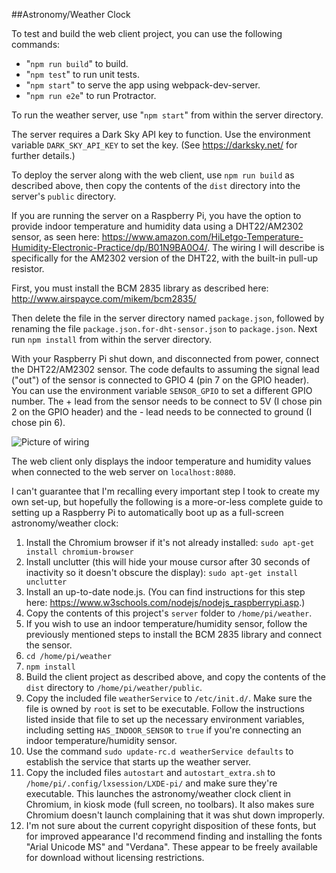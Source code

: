 ##Astronomy/Weather Clock

To test and build the web client project, you can use the following commands:
   - "`npm run build`" to build.
   - "`npm test`" to run unit tests.
   - "`npm start`" to serve the app using webpack-dev-server.
   - "`npm run e2e`" to run Protractor.

To run the weather server, use "`npm start`" from within the server directory.

The server requires a Dark Sky API key to function. Use the environment variable `DARK_SKY_API_KEY`
to set the key. (See https://darksky.net/ for further details.)

To deploy the server along with the web client, use `npm run build` as described above, then copy the
contents of the `dist` directory into the server's `public` directory.

If you are running the server on a Raspberry Pi, you have the option to provide indoor temperature and
humidity data using a DHT22/AM2302 sensor, as seen here: https://www.amazon.com/HiLetgo-Temperature-Humidity-Electronic-Practice/dp/B01N9BA0O4/.
The wiring I will describe is specifically for the AM2302 version of the DHT22, with the built-in pull-up
resistor.

First, you must install the BCM 2835 library as described here: http://www.airspayce.com/mikem/bcm2835/

Then delete the file in the server directory named `package.json`, followed by renaming the file `package.json.for-dht-sensor.json`
to `package.json`. Next run `npm install` from within the server directory.

With your Raspberry Pi shut down, and disconnected from power, connect the DHT22/AM2302 sensor.
The code defaults to assuming the signal lead ("out") of the sensor is connected to GPIO 4 (pin 7 on the GPIO
header). You can use the environment variable `SENSOR_GPIO` to set a different GPIO number.
The + lead from the sensor needs to be connect to 5V (I chose pin 2 on the GPIO header) and
the - lead needs to be connected to ground (I chose pin 6).

![Picture of wiring](http://shetline.com/misc/rpi-dht22-wiring.jpg)

The web client only displays the indoor temperature and humidity values when connected to the
web server on `localhost:8080`.

I can't guarantee that I'm recalling every important step I took to create my own set-up, but
hopefully the following is a more-or-less complete guide to setting up a Raspberry Pi to
automatically boot up as a full-screen astronomy/weather clock:

1) Install the Chromium browser if it's not already installed:
`sudo apt-get install chromium-browser`
2) Install unclutter (this will hide your mouse cursor after 30 seconds of inactivity so it doesn't
obscure the display): `sudo apt-get install unclutter`
3) Install an up-to-date node.js. (You can find instructions for this step here: https://www.w3schools.com/nodejs/nodejs_raspberrypi.asp.)
4) Copy the contents of this project's `server` folder to `/home/pi/weather`.
5) If you wish to use an indoor temperature/humidity sensor, follow the previously mentioned
steps to install the BCM 2835 library and connect the sensor.
6) `cd /home/pi/weather`
7) `npm install`
8) Build the client project as described above, and copy the contents of the `dist` directory to
`/home/pi/weather/public`.
9) Copy the included file `weatherService` to `/etc/init.d/`. Make sure the file is owned by
`root` is set to be executable. Follow the instructions listed inside that file to set up
the necessary environment variables, including setting `HAS_INDOOR_SENSOR` to `true` if you're
connecting an indoor temperature/humidity sensor.
10) Use the command `sudo update-rc.d weatherService defaults` to establish the service that
starts up the weather server.
11) Copy the included files `autostart` and `autostart_extra.sh` to
`/home/pi/.config/lxsession/LXDE-pi/` and make sure they're executable. This launches the
 astronomy/weather clock client in Chromium, in kiosk mode (full screen, no toolbars). It also
 makes sure Chromium doesn't launch complaining that it was shut down improperly.
12) I'm not sure about the current copyright disposition of these fonts, but for improved
appearance I'd recommend finding and installing the fonts "Arial Unicode MS" and "Verdana".
These appear to be freely available for download without licensing restrictions.
